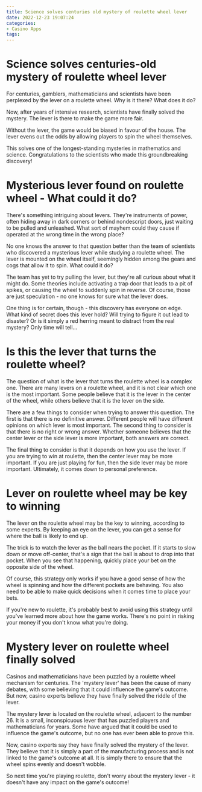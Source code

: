 ```yaml
---
title: Science solves centuries old mystery of roulette wheel lever
date: 2022-12-23 19:07:24
categories:
- Casino Apps
tags:
---
```



#  Science solves centuries-old mystery of roulette wheel lever

For centuries, gamblers, mathematicians and scientists have been perplexed by the lever on a roulette wheel. Why is it there? What does it do?

Now, after years of intensive research, scientists have finally solved the mystery. The lever is there to make the game more fair.

Without the lever, the game would be biased in favour of the house. The lever evens out the odds by allowing players to spin the wheel themselves.

This solves one of the longest-standing mysteries in mathematics and science. Congratulations to the scientists who made this groundbreaking discovery!

#  Mysterious lever found on roulette wheel - What could it do?

There's something intriguing about levers. They're instruments of power, often hiding away in dark corners or behind nondescript doors, just waiting to be pulled and unleashed. What sort of mayhem could they cause if operated at the wrong time in the wrong place?

No one knows the answer to that question better than the team of scientists who discovered a mysterious lever while studying a roulette wheel. The lever is mounted on the wheel itself, seemingly hidden among the gears and cogs that allow it to spin. What could it do?

The team has yet to try pulling the lever, but they're all curious about what it might do. Some theories include activating a trap door that leads to a pit of spikes, or causing the wheel to suddenly spin in reverse. Of course, those are just speculation - no one knows for sure what the lever does.

One thing is for certain, though - this discovery has everyone on edge. What kind of secret does this lever hold? Will trying to figure it out lead to disaster? Or is it simply a red herring meant to distract from the real mystery? Only time will tell...

#  Is this the lever that turns the roulette wheel?

The question of what is the lever that turns the roulette wheel is a complex one. There are many levers on a roulette wheel, and it is not clear which one is the most important. Some people believe that it is the lever in the center of the wheel, while others believe that it is the lever on the side.

There are a few things to consider when trying to answer this question. The first is that there is no definitive answer. Different people will have different opinions on which lever is most important. The second thing to consider is that there is no right or wrong answer. Whether someone believes that the center lever or the side lever is more important, both answers are correct.

The final thing to consider is that it depends on how you use the lever. If you are trying to win at roulette, then the center lever may be more important. If you are just playing for fun, then the side lever may be more important. Ultimately, it comes down to personal preference.

#  Lever on roulette wheel may be key to winning

The lever on the roulette wheel may be the key to winning, according to some experts. By keeping an eye on the lever, you can get a sense for where the ball is likely to end up.

The trick is to watch the lever as the ball nears the pocket. If it starts to slow down or move off-center, that's a sign that the ball is about to drop into that pocket. When you see that happening, quickly place your bet on the opposite side of the wheel.

Of course, this strategy only works if you have a good sense of how the wheel is spinning and how the different pockets are behaving. You also need to be able to make quick decisions when it comes time to place your bets.

If you're new to roulette, it's probably best to avoid using this strategy until you've learned more about how the game works. There's no point in risking your money if you don't know what you're doing.

#  Mystery lever on roulette wheel finally solved

Casinos and mathematicians have been puzzled by a roulette wheel mechanism for centuries. The 'mystery lever' has been the cause of many debates, with some believing that it could influence the game's outcome. But now, casino experts believe they have finally solved the riddle of the lever.

The mystery lever is located on the roulette wheel, adjacent to the number 26. It is a small, inconspicuous lever that has puzzled players and mathematicians for years. Some have argued that it could be used to influence the game's outcome, but no one has ever been able to prove this.

Now, casino experts say they have finally solved the mystery of the lever. They believe that it is simply a part of the manufacturing process and is not linked to the game's outcome at all. It is simply there to ensure that the wheel spins evenly and doesn't wobble.

So next time you're playing roulette, don't worry about the mystery lever - it doesn't have any impact on the game's outcome!